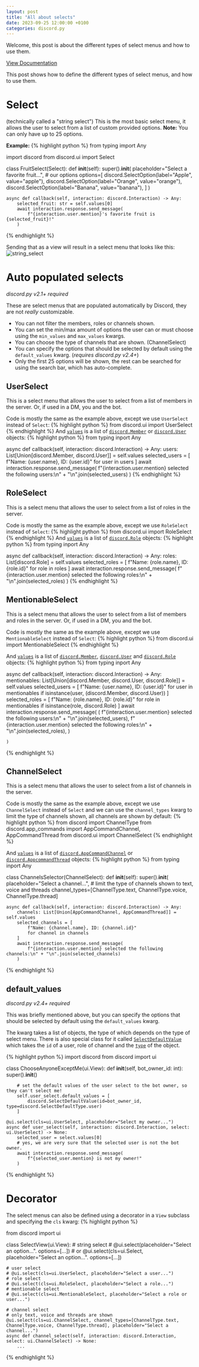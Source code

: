 ```yaml
---
layout: post
title: "All about selects"
date: 2023-09-25 12:00:00 +0100
categories: discord.py
---
```

Welcome, this post is about the different types of select menus and how to use them.

[View Documentation](https://discordpy.readthedocs.io/en/latest/interactions/api.html#select-menus)

This post shows how to define the different types of select menus, and how to use them.

# Select
(technically called a "string select")
This is the most basic select menu, it allows the user to select from a list of custom provided options.
**Note:** You can only have up to 25 options.

**Example:**
{% highlight python %}
from typing import Any

import discord
from discord.ui import Select


class FruitSelect(Select):
    def __init__(self):
        super().__init__(
            placeholder="Select a favorite fruit...",
            # our options
            options=[
                discord.SelectOption(label="Apple", value="apple"),
                discord.SelectOption(label="Orange", value="orange"),
                discord.SelectOption(label="Banana", value="banana"),
            ]
        )

    async def callback(self, interaction: discord.Interaction) -> Any:
        selected_fruit: str = self.values[0]
        await interaction.response.send_message(
            f"{interaction.user.mention}'s favorite fruit is {selected_fruit}!"
        )
{% endhighlight %}

Sending that as a view will result in a select menu that looks like this:
![string_select](\static\images\selects\string_select.png)

# Auto populated selects
*discord.py v2.1+ required*

These are select menus that are populated automatically by Discord, they are not *really* customizable.

- You can not filter the members, roles or channels shown.
- You can set the min/max amount of options the user can or must choose using the `min_values` and `max_values` kwargs.
- You can choose the type of channels that are shown. (ChannelSelect)
- You can specify the options that should be selected by default using the `default_values` kwarg. (*requires discord.py v2.4+*)
- Only the first 25 options will be shown, the rest can be searched for using the search bar, which has auto-complete.

## UserSelect
This is a select menu that allows the user to select from a list of members in the server. Or, if used in a DM, you and the bot.

Code is mostly the same as the example above, except we use `UserSelect` instead of `Select`:
{% highlight python %}
from discord.ui import UserSelect
{% endhighlight %}
And [`values`](https://discordpy.readthedocs.io/en/latest/interactions/api.html#discord.ui.UserSelect.values) is a list of [`discord.Member`](https://discordpy.readthedocs.io/en/latest/api.html#member) or [`discord.User`](https://discordpy.readthedocs.io/en/latest/api.html#user) objects:
{% highlight python %}
from typing inport Any

async def callback(self, interaction: discord.Interaction) -> Any:
    users: List[Union[discord.Member, discord.User]] = self.values
    selected_users = [
        f"Name: {user.name}, ID: {user.id}"
        for user in users
    ]
    await interaction.response.send_message(
        f"{interaction.user.mention} selected the following users:\n" + "\n".join(selected_users)
    )
{% endhighlight %}

## RoleSelect
This is a select menu that allows the user to select from a list of roles in the server.

Code is mostly the same as the example above, except we use `RoleSelect` instead of `Select`:
{% highlight python %}
from discord.ui import RoleSelect
{% endhighlight %}
And [`values`](https://discordpy.readthedocs.io/en/latest/interactions/api.html#discord.ui.RoleSelect.values) is a list of [`discord.Role`](https://discordpy.readthedocs.io/en/latest/api.html#role) objects:
{% highlight python %}
from typing inport Any

async def callback(self, interaction: discord.Interaction) -> Any:
    roles: List[discord.Role] = self.values
    selected_roles = [
        f"Name: {role.name}, ID: {role.id}"
        for role in roles
    ]
    await interaction.response.send_message(
        f"{interaction.user.mention} selected the following roles:\n" + "\n".join(selected_roles)
    )
{% endhighlight %}

## MentionableSelect
This is a select menu that allows the user to select from a list of members and roles in the server. Or, if used in a DM, you and the bot.

Code is mostly the same as the example above, except we use `MentionableSelect` instead of `Select`:
{% highlight python %}
from discord.ui import MentionableSelect
{% endhighlight %}

And [`values`](https://discordpy.readthedocs.io/en/latest/interactions/api.html#discord.ui.MentionableSelect.values) is a list of [`discord.Member`](https://discordpy.readthedocs.io/en/latest/api.html#member), [`discord.User`](https://discordpy.readthedocs.io/en/latest/api.html#user) and [`discord.Role`](https://discordpy.readthedocs.io/en/latest/api.html#role) objects:
{% highlight python %}
from typing inport Any

async def callback(self, interaction: discord.Interaction) -> Any:
    mentionables: List[Union[discord.Member, discord.User, discord.Role]] = self.values
    selected_users = [
        f"Name: {user.name}, ID: {user.id}"
        for user in mentionables
        if isinstance(user, (discord.Member, discord.User))
    ]
    selected_roles = [
        f"Name: {role.name}, ID: {role.id}"
        for role in mentionables
        if isinstance(role, discord.Role)
    ]
    await interaction.response.send_message(
        (
            f"{interaction.user.mention} selected the following users:\n" + "\n".join(selected_users),
            f"{interaction.user.mention} selected the following roles:\n" + "\n".join(selected_roles),
        )

    )
{% endhighlight %}

## ChannelSelect
This is a select menu that allows the user to select from a list of channels in the server.

Code is mostly the same as the example above, except we use `ChannelSelect` instead of `Select` and we can use the `channel_types` kwarg to limit the type of channels shown, all channels are shown by default:
{% highlight python %}
from discord import ChannelType
from discord.app_commands import AppCommandChannel, AppCommandThread
from discord.ui import ChannelSelect
{% endhighlight %}

And [`values`](https://discordpy.readthedocs.io/en/latest/interactions/api.html#discord.ui.ChannelSelect.values) is a list of [`discord.AppCommandChannel`](https://discordpy.readthedocs.io/en/latest/interactions/api.html#appcommandchannel) or [`discord.AppcommandThread`](https://discordpy.readthedocs.io/en/latest/interactions/api.html#appcommandthread) objects:
{% highlight python %}
from typing inport Any

class ChannelsSelector(ChannelSelect):
    def __init__(self):
        super().__init__(
            placeholder="Select a channel...",
            # limit the type of channels shown to text, voice and threads
            channel_types=[ChannelType.text, ChannelType.voice, ChannelType.thread]

    async def callback(self, interaction: discord.Interaction) -> Any:
        channels: List[Union[AppCommandChannel, AppCommandThread]] = self.values
        selected_channels = [
            f"Name: {channel.name}, ID: {channel.id}"
            for channel in channels
        ]
        await interaction.response.send_message(
            f"{interaction.user.mention} selected the following channels:\n" + "\n".join(selected_channels)
        )
{% endhighlight %}

## default_values
*discord.py v2.4+ required*

This was briefly mentioned above, but you can specify the options that should be selected by default using the `default_values` kwarg.

The kwarg takes a list of objects, the type of which depends on the type of select menu.
There is also special class for it called [`SelectDefaultValue`](https://discordpy.readthedocs.io/en/latest/interactions/api.html#selectdefaultvalue) which takes the `id` of a user, role of channel and the [`type`](https://discordpy.readthedocs.io/en/latest/api.html#discord.SelectDefaultValueType) of the object.

{% highlight python %}
import discord
from discord import ui

class ChooseAnyoneExceptMe(ui.View):
    def __init__(self, bot_owner_id: int):
        super().__init__()

        # set the default values of the user select to the bot owner, so they can't select me!
        self.user_select.default_values = [
            discord.SelectDefaultValue(id=bot_owner_id, type=discord.SelectDefaultType.user)
        ]

    @ui.select(cls=ui.UserSelect, placeholder="Select my owner...")
    async def user_select(self, interaction: discord.Interaction, select: ui.UserSelect) -> None:
        selected_user = select.values[0]
        # yes, we are very sure that the selected user is not the bot owner.
        await interaction.response.send_message(
            f"{selected_user.mention} is not my owner!"
        )

{% endhighlight %}

# Decorator
The select menus can also be defined using a decorator in a `View` subclass and specifying the `cls` kwarg:
{% highlight python %}

from discord import ui


class SelectView(ui.View):
    # string select
    # @ui.select(placeholder="Select an option...". options=[...])
    # or @ui.select(cls=ui.Select, placeholder="Select an option...". options=[...])

    # user select
    # @ui.select(cls=ui.UserSelect, placeholder="Select a user...")
    # role select
    # @ui.select(cls=ui.RoleSelect, placeholder="Select a role...")
    # mentionable select
    # @ui.select(cls=ui.MentionableSelect, placeholder="Select a role or user...")

    # channel select
    # only text, voice and threads are shown
    @ui.select(cls=ui.ChannelSelect, channel_types=[ChannelType.text, ChannelType.voice, ChannelType.thread], placeholder="Select a channel...")
    async def channel_select(self, interaction: discord.Interaction, select: ui.ChannelSelect) -> None:
        ...
{% endhighlight %}
